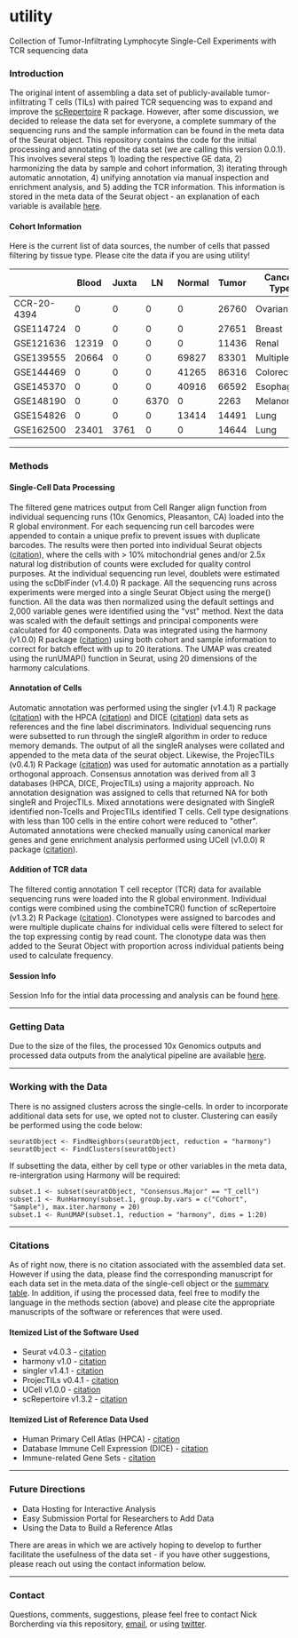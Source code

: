 # utility
Collection of Tumor-Infiltrating Lymphocyte Single-Cell Experiments with TCR sequencing data

### Introduction
The original intent of assembling a data set of publicly-available tumor-infiltrating T cells (TILs) with paired TCR sequencing was to expand 
and improve the [scRepertoire](https://github.com/ncborcherding/scRepertoire) R package. However, after some discussion, we decided to release 
the data set for everyone, a complete summary of the sequencing runs and the sample information can be found in the meta data of the Seurat object. 
This repository contains the code for the initial processing and annotating of the data set (we are calling this version 0.0.1). 
This involves several steps 1) loading the respective GE data, 2) harmonizing the data by sample and cohort information, 
3) iterating through automatic annotation, 4) unifying annotation via manual inspection and enrichment analysis, and 5) adding the TCR information. This information is stored in the meta data of the Seurat object - an explanation of each variable is available [here](https://github.com/ncborcherding/utility/blob/main/meta.data.headers.txt).

#### Cohort Information
Here is the current list of data sources, the number of cells that passed filtering by tissue type. Please cite the data if you are using utility!

|             | Blood | Juxta | LN   | Normal | Tumor | Cancer Type | Date Added | Citation |
|-------------|-------|-------|------|--------|-------|-------------|------------|----------|
| CCR-20-4394 | 0     | 0     | 0    | 0      | 26760 | Ovarian     | 6/19/21 |[cite](https://clincancerres.aacrjournals.org/content/early/2021/06/10/1078-0432.CCR-20-4394) |
| GSE114724   | 0     | 0     | 0    | 0      | 27651 | Breast      | 6/19/21 |[cite](https://pubmed.ncbi.nlm.nih.gov/29961579/) |
| GSE121636   | 12319 | 0     | 0    | 0      | 11436 | Renal       | 6/19/21 |[cite](https://pubmed.ncbi.nlm.nih.gov/33504936/) |
| GSE139555   | 20664 | 0     | 0    | 69827  | 83301 | Multiple    | 6/19/21 |[cite](https://pubmed.ncbi.nlm.nih.gov/32103181/) |
| GSE144469   | 0     | 0     | 0    | 41265  | 86316 | Colorectal  | 6/19/21 |[cite](https://pubmed.ncbi.nlm.nih.gov/32603654/) |
| GSE145370   | 0     | 0     | 0    | 40916  | 66592 | Esophageal  | 6/19/21 |[cite](https://pubmed.ncbi.nlm.nih.gov/33293583/) |
| GSE148190   | 0     | 0     | 6370 | 0      | 2263  | Melanoma    | 6/19/21 |[cite](https://pubmed.ncbi.nlm.nih.gov/32539073/) |
| GSE154826   | 0     | 0     | 0    |13414   | 14491 | Lung        | 6/21/21 |[cite](https://www.biorxiv.org/content/10.1101/2020.07.16.207605v2.abstract) |
| GSE162500   | 23401 | 3761  | 0    | 0      | 14644 | Lung        | 6/19/21 |[cite](https://pubmed.ncbi.nlm.nih.gov/33514641/) |

*****
### Methods

#### Single-Cell Data Processing
The filtered gene matrices output from Cell Ranger align function  from individual sequencing runs (10x Genomics, Pleasanton, CA) loaded into the R global environment. For each sequencing run cell barcodes were appended to contain a unique prefix to prevent issues with duplicate barcodes. The results were then ported into individual Seurat objects ([citation](https://pubmed.ncbi.nlm.nih.gov/34062119/)), where the cells with > 10% mitochondrial genes and/or 2.5x natural log distribution of counts were excluded for quality control purposes. At the individual sequencing run level, doublets were estimated using the scDblFinder (v1.4.0) R package. All the sequencing runs across experiments were merged into a single Seurat Object using the merge() function. All the data was then normalized using the default settings and 2,000 variable genes were identified using the "vst" method. Next the data was scaled with the default settings and principal components were calculated for 40 components. Data was integrated using the harmony (v1.0.0) R package ([citation](https://pubmed.ncbi.nlm.nih.gov/31740819/)) using both cohort and sample information to correct for batch effect with up to 20 iterations. The UMAP was created using the runUMAP() function in Seurat, using 20 dimensions of the harmony calculations. 

#### Annotation of Cells

Automatic annotation was performed using the singler (v1.4.1) R package ([citation](https://pubmed.ncbi.nlm.nih.gov/30643263/)) with the HPCA ([citation](https://pubmed.ncbi.nlm.nih.gov/24053356/)) and DICE ([citation](https://pubmed.ncbi.nlm.nih.gov/30449622/)) data sets as references and the fine label discriminators. Individual sequencing runs were subsetted to run through the singleR algorithm in order to reduce memory demands. The output of all the singleR analyses were collated and appended to the meta data of the seurat object. Likewise, the ProjecTILs (v0.4.1) R Package ([citation](https://pubmed.ncbi.nlm.nih.gov/34017005/)) was used for automatic annotation as a partially orthogonal approach. Consensus annotation was derived from all 3 databases (HPCA, DICE, ProjecTILs) using a majority approach. No annotation designation was assigned to cells that returned NA for both singleR and ProjecTILs. Mixed annotations were designated with SingleR identified non-Tcells and ProjecTILs identified T cells. Cell type designations with less than 100 cells in the entire cohort were reduced to "other". Automated annotations were checked manually using canonical marker genes and gene enrichment analysis performed using UCell (v1.0.0) R package ([citation](https://www.biorxiv.org/content/10.1101/2021.04.13.439670v1)).

#### Addition of TCR data

The filtered contig annotation T cell receptor (TCR) data for available sequencing runs were loaded into the R global environment. Individual contigs were combined using the combineTCR() function of scRepertoire (v1.3.2) R Package ([citation](https://www.ncbi.nlm.nih.gov/pmc/articles/PMC7400693/)). Clonotypes were assigned to barcodes and were multiple duplicate chains for individual cells were filtered to select for the top expressing contig by read count. The clonotype data was then added to the Seurat Object with proportion across individual patients being used to calculate frequency.

#### Session Info

Session Info for the intial data processing and analysis can be found [here](https://github.com/ncborcherding/utility/blob/main/sessionInfo.txt).

*****
### Getting Data

Due to the size of the files, the processed 10x Genomics outputs and processed data outputs from the analytical pipeline are available [here](https://zenodo.org/record/4995299).

******
### Working with the Data

There is no assigned clusters across the single-cells. In order to incorporate additional data sets for use, we opted not to cluster. Clustering can easily be performed using the code below:

```
seuratObject <- FindNeighbors(seuratObject, reduction = "harmony") 
seuratObject <- FindClusters(seuratObject)
```

If subsetting the data, either by cell type or other variables in the meta data, re-intergration using Harmony will be required:

```
subset.1 <- subset(seuratObject, "Consensus.Major" == "T_cell")
subset.1 <- RunHarmony(subset.1, group.by.vars = c("Cohort", "Sample"), max.iter.harmony = 20)
subset.1 <- RunUMAP(subset.1, reduction = "harmony", dims = 1:20)
```

*****
### Citations

As of right now, there is no citation associated with the assembled data set. However if using the data, please find the corresponding manuscript for 
each data set in the meta.data of the single-cell object or the [summary table](https://github.com/ncborcherding/utility/blob/main/cohortSummaryTable.txt). In addition, if using the processed data, feel free to modify the language in the 
methods section (above) and please cite the appropriate manuscripts of the software or references that were used.

#### Itemized List of the Software Used
* Seurat v4.0.3 - [citation](https://pubmed.ncbi.nlm.nih.gov/34062119/)  
* harmony v1.0 - [citation](https://pubmed.ncbi.nlm.nih.gov/31740819/)  
* singler v1.4.1 - [citation](https://pubmed.ncbi.nlm.nih.gov/30643263/)  
* ProjecTILs v0.4.1 - [citation](https://pubmed.ncbi.nlm.nih.gov/34017005/)
* UCell v1.0.0 - [citation](https://www.biorxiv.org/content/10.1101/2021.04.13.439670v1)  
* scRepertoire v1.3.2 - [citation](https://www.ncbi.nlm.nih.gov/pmc/articles/PMC7400693/)  

#### Itemized List of Reference Data Used
* Human Primary Cell Atlas (HPCA) - [citation](https://pubmed.ncbi.nlm.nih.gov/24053356/)  
* Database Immune Cell Expression (DICE) - [citation](https://pubmed.ncbi.nlm.nih.gov/30449622/)  
* Immune-related Gene Sets - [citation](https://pubmed.ncbi.nlm.nih.gov/29961579/)

*****
### Future Directions

* Data Hosting for Interactive Analysis
* Easy Submission Portal for Researchers to Add Data
* Using the Data to Build a Reference Atlas

There are areas in which we are actively hoping to develop to further facilitate the usefulness of the data set - if you have other suggestions, please reach out using the contact information below.

*****
### Contact
Questions, comments, suggestions, please feel free to contact Nick Borcherding via this repository, [email](mailto:ncborch@gmail.com), or using [twitter](https://twitter.com/theHumanBorch). 
